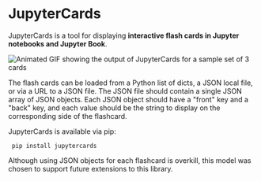 # JupyterCards
JupyterCards is a tool for displaying **interactive flash cards in Jupyter notebooks and Jupyter Book**. 

![Animated GIF showing the output of JupyterCards for a sample set of 3 cards](flashcards.gif)

The flash cards can be loaded from a Python list of dicts, a JSON local file, or via a URL to a JSON file.
The JSON file should contain a single JSON array of JSON objects. Each JSON object should have a "front"
key and a "back" key, and each value should be the string to display on the corresponding side of the 
flashcard. 

JupyterCards is available via pip:

``` pip install jupytercards```

Although using JSON objects for each flashcard is overkill, this model was
chosen to support future extensions to this library.
